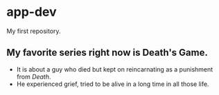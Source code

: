 # app-dev
My first repository.


## My favorite series right now is **Death's Game**.
- It is about a guy who died but kept on reincarnating as a punishment from *Death*.
- He experienced grief, tried to be alive in a long time in all those life. 
